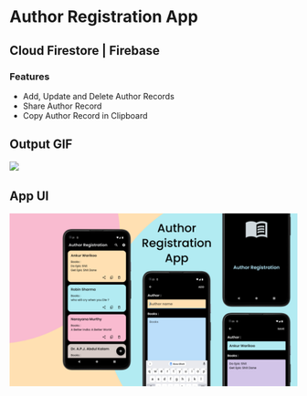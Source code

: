 # Author Registration App

## Cloud Firestore | Firebase

### Features

<ul>
<li>Add, Update and Delete Author Records</li>
<li>Share Author Record</li>
<li>Copy Author Record in Clipboard</li>
</ul>

## Output GIF

<img src="https://github.com/RomitKatrodiya/Author_Registration/blob/master/screenshots/Author-Registration.gif" style=" height:600px; " data-target="animated-image.originalImage">

## App UI

![App UI](/screenshots/Author-Registration-App.jpg)